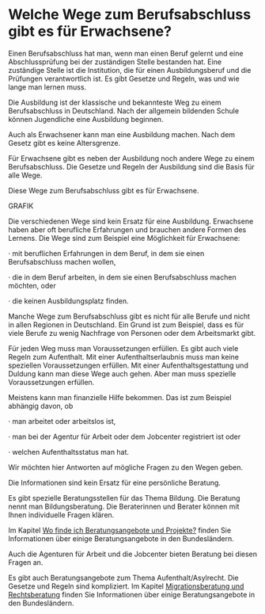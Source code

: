 # Welche Wege zum Berufsabschluss gibt es für Erwachsene?

Einen Berufsabschluss hat man, wenn man einen Beruf gelernt und eine Abschlussprüfung bei der zuständigen Stelle bestanden hat. Eine zuständige Stelle ist die Institution, die für einen Ausbildungsberuf und die Prüfungen verantwortlich ist. Es gibt Gesetze und Regeln, was und wie lange man lernen muss.

Die Ausbildung ist der klassische und bekannteste Weg zu einem Berufsabschluss in Deutschland. Nach der allgemein bildenden Schule können Jugendliche eine Ausbildung beginnen.

Auch als Erwachsener kann man eine Ausbildung machen. Nach dem Gesetz gibt es keine Altersgrenze.

Für Erwachsene gibt es neben der Ausbildung noch andere Wege zu einem Berufsabschluss. Die Gesetze und Regeln der Ausbildung sind die Basis für alle Wege.

Diese Wege zum Berufsabschluss gibt es für Erwachsene.

GRAFIK

Die verschiedenen Wege sind kein Ersatz für eine Ausbildung. Erwachsene haben aber oft berufliche Erfahrungen und brauchen andere Formen des Lernens. Die Wege sind zum Beispiel eine Möglichkeit für Erwachsene:

· mit beruflichen Erfahrungen in dem Beruf, in dem sie einen Berufsabschluss machen wollen,

· die in dem Beruf arbeiten, in dem sie einen Berufsabschluss machen möchten, oder

· die keinen Ausbildungsplatz finden.

Manche Wege zum Berufsabschluss gibt es nicht für alle Berufe und nicht in allen Regionen in Deutschland. Ein Grund ist zum Beispiel, dass es für viele Berufe zu wenig Nachfrage von Personen oder dem Arbeitsmarkt gibt.

Für jeden Weg muss man Voraussetzungen erfüllen. Es gibt auch viele Regeln zum Aufenthalt. Mit einer Aufenthaltserlaubnis muss man keine speziellen Voraussetzungen erfüllen. Mit einer Aufenthaltsgestattung und Duldung kann man diese Wege auch gehen. Aber man muss spezielle Voraussetzungen erfüllen.

Meistens kann man finanzielle Hilfe bekommen. Das ist zum Beispiel abhängig davon, ob

· man arbeitet oder arbeitslos ist,

· man bei der Agentur für Arbeit oder dem Jobcenter registriert ist oder

· welchen Aufenthaltsstatus man hat.

Wir möchten hier Antworten auf mögliche Fragen zu den Wegen geben.

Die Informationen sind kein Ersatz für eine persönliche Beratung.

Es gibt spezielle Beratungsstellen für das Thema Bildung. Die Beratung nennt man Bildungsberatung. Die Beraterinnen und Berater können mit Ihnen individuelle Fragen klären.

Im Kapitel [Wo finde ich Beratungsangebote und Projekte?](#beratung) finden Sie Informationen über einige Beratungsangebote in den Bundesländern.

Auch die Agenturen für Arbeit und die Jobcenter bieten Beratung bei diesen Fragen an.

Es gibt auch Beratungsangebote zum Thema Aufenthalt\/Asylrecht. Die Gesetze und Regeln sind kompliziert. Im Kapitel [Migrationsberatung und Rechtsberatung](#migrationsberatung) finden Sie Informationen über einige Beratungsangebote in den Bundesländern.

